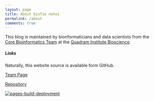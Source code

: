 ```yaml
---
layout: page
title: About binfie notes
permalink: /about
comments: true
---
```


<div class="row justify-content-between">
<div class="col-md-8 pr-5">

<p>
This blog is maintained by bionformaticians and data scientists from the 
<a href="https://quadram.ac.uk/support_groups/core-bioinformatics/">Core Bioinformatics Team</a> at the 
<a href="https://quadram.ac.uk/">Quadram Institute Bioscience</a>.
</p>

</div>

<div class="col-md-4">

<div class="sticky-top sticky-top-80">
<h5>Links</h5>

<p>Naturally, this website source is available form GitHub.</p>


<a target="_blank" href="https://quadram-institute-bioscience.github.io/" class="btn btn-warning">Team Page</a>

<a target="_blank" href="https://www.github.com/quadram-institute-bioscience/binfie-notes" class="btn btn-danger">
Repository
</a>

</div>
</div>
</div>

[![pages-build-deployment](https://github.com/quadram-institute-bioscience/binfie-notes/actions/workflows/pages/pages-build-deployment/badge.svg)](https://github.com/quadram-institute-bioscience/binfie-notes/actions/workflows/pages/pages-build-deployment)